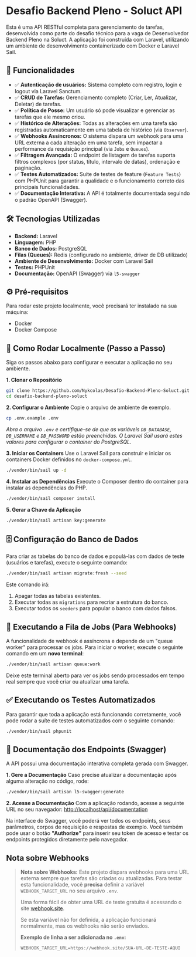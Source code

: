 
# Desafio Backend Pleno - Soluct API

Esta é uma API RESTful completa para gerenciamento de tarefas, desenvolvida como parte do desafio técnico para a vaga de Desenvolvedor Backend Pleno na Soluct. A aplicação foi construída com Laravel, utilizando um ambiente de desenvolvimento containerizado com Docker e Laravel Sail.

## 🚀 Funcionalidades

  - ✅ **Autenticação de usuários:** Sistema completo com registro, login e logout via Laravel Sanctum.
  - ✅ **CRUD de Tarefas:** Gerenciamento completo (Criar, Ler, Atualizar, Deletar) de tarefas.
  - ✅ **Política de Posse:** Um usuário só pode visualizar e gerenciar as tarefas que ele mesmo criou.
  - ✅ **Histórico de Alterações:** Todas as alterações em uma tarefa são registradas automaticamente em uma tabela de histórico (via `Observer`).
  - ✅ **Webhooks Assíncronos:** O sistema dispara um webhook para uma URL externa a cada alteração em uma tarefa, sem impactar a performance da requisição principal (via `Jobs` e `Queues`).
  - ✅ **Filtragem Avançada:** O endpoint de listagem de tarefas suporta filtros complexos (por status, título, intervalo de datas), ordenação e paginação.
  - ✅ **Testes Automatizados:** Suíte de testes de feature (`Feature Tests`) com PHPUnit para garantir a qualidade e o funcionamento correto das principais funcionalidades.
  - ✅ **Documentação Interativa:** A API é totalmente documentada seguindo o padrão OpenAPI (Swagger).

## 🛠️ Tecnologias Utilizadas

  - **Backend:** Laravel
  - **Linguagem:** PHP
  - **Banco de Dados:** PostgreSQL
  - **Filas (Queues):** Redis (configurado no ambiente, driver de DB utilizado)
  - **Ambiente de Desenvolvimento:** Docker com Laravel Sail
  - **Testes:** PHPUnit
  - **Documentação:** OpenAPI (Swagger) via `l5-swagger`

## ⚙️ Pré-requisitos

Para rodar este projeto localmente, você precisará ter instalado na sua máquina:

  - Docker
  - Docker Compose

## 🚀 Como Rodar Localmente (Passo a Passo)

Siga os passos abaixo para configurar e executar a aplicação no seu ambiente.

**1. Clonar o Repositório**

```bash
git clone https://github.com/Nykcolas/Desafio-Backend-Pleno-Soluct.git
cd desafio-backend-pleno-soluct
```

**2. Configurar o Ambiente**
Copie o arquivo de ambiente de exemplo.

```bash
cp .env.example .env
```

*Abra o arquivo `.env` e certifique-se de que as variáveis `DB_DATABASE`, `DB_USERNAME` e `DB_PASSWORD` estão preenchidas. O Laravel Sail usará estes valores para configurar o container do PostgreSQL.*

**3. Iniciar os Containers**
Use o Laravel Sail para construir e iniciar os containers Docker definidos no `docker-compose.yml`.

```bash
./vendor/bin/sail up -d
```

**4. Instalar as Dependências**
Execute o Composer dentro do container para instalar as dependências do PHP.

```bash
./vendor/bin/sail composer install
```

**5. Gerar a Chave da Aplicação**

```bash
./vendor/bin/sail artisan key:generate
```

## 🗄️ Configuração do Banco de Dados

Para criar as tabelas do banco de dados e populá-las com dados de teste (usuários e tarefas), execute o seguinte comando:

```bash
./vendor/bin/sail artisan migrate:fresh --seed
```

Este comando irá:

1.  Apagar todas as tabelas existentes.
2.  Executar todas as `migrations` para recriar a estrutura do banco.
3.  Executar todos os `seeders` para popular o banco com dados falsos.

## 🔄 Executando a Fila de Jobs (Para Webhooks)

A funcionalidade de webhook é assíncrona e depende de um "queue worker" para processar os jobs. Para iniciar o worker, execute o seguinte comando em um **novo terminal**:

```bash
./vendor/bin/sail artisan queue:work
```

Deixe este terminal aberto para ver os jobs sendo processados em tempo real sempre que você criar ou atualizar uma tarefa.

## ✅ Executando os Testes Automatizados

Para garantir que toda a aplicação está funcionando corretamente, você pode rodar a suíte de testes automatizados com o seguinte comando:

```bash
./vendor/bin/sail phpunit
```

## 📖 Documentação dos Endpoints (Swagger)

A API possui uma documentação interativa completa gerada com Swagger.

**1. Gere a Documentação**
Caso precise atualizar a documentação após alguma alteração no código, rode:

```bash
./vendor/bin/sail artisan l5-swagger:generate
```

**2. Acesse a Documentação**
Com a aplicação rodando, acesse a seguinte URL no seu navegador:
[http://localhost/api/documentation](http://localhost/api/documentation)

Na interface do Swagger, você poderá ver todos os endpoints, seus parâmetros, corpos de requisição e respostas de exemplo. Você também pode usar o botão **"Authorize"** para inserir seu token de acesso e testar os endpoints protegidos diretamente pelo navegador.

**Nota sobre Webhooks**
-----

> **Nota sobre Webhooks:** Este projeto dispara webhooks para uma URL externa sempre que tarefas são criadas ou atualizadas. Para testar esta funcionalidade, você **precisa** definir a variável `WEBHOOK_TARGET_URL` no seu arquivo `.env`.
>
> Uma forma fácil de obter uma URL de teste gratuita é acessando o site [webhook.site](https://webhook.site/).
>
> Se esta variável não for definida, a aplicação funcionará normalmente, mas os webhooks não serão enviados.
>
> **Exemplo de linha a ser adicionada no `.env`:**
>
> ```dotenv
> WEBHOOK_TARGET_URL=https://webhook.site/SUA-URL-DE-TESTE-AQUI
> ```
